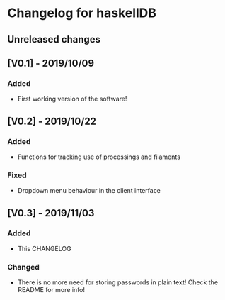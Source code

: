 # Changelog for haskellDB

## Unreleased changes

## [V0.1] - 2019/10/09
### Added
- First working version of the software!

## [V0.2] - 2019/10/22
### Added
- Functions for tracking use of processings and filaments

### Fixed
- Dropdown menu behaviour in the client interface

## [V0.3] - 2019/11/03
### Added
- This CHANGELOG

### Changed
- There is no more need for storing passwords in plain text! Check the README for more info!

